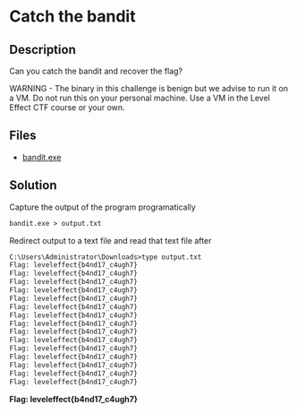 # Catch the bandit

## Description

Can you catch the bandit and recover the flag?

WARNING - The binary in this challenge is benign but we advise to run it on a VM. Do not run this on your personal machine. Use a VM in the Level Effect CTF course or your own. 

## Files

* [bandit.exe](files/bandit.exe)



## Solution

Capture the output of the program programatically

``` cmd
bandit.exe > output.txt
```

Redirect output to a text file and read that text file after

``` cmd
C:\Users\Administrator\Downloads>type output.txt
Flag: leveleffect{b4nd17_c4ugh7}
Flag: leveleffect{b4nd17_c4ugh7}
Flag: leveleffect{b4nd17_c4ugh7}
Flag: leveleffect{b4nd17_c4ugh7}
Flag: leveleffect{b4nd17_c4ugh7}
Flag: leveleffect{b4nd17_c4ugh7}
Flag: leveleffect{b4nd17_c4ugh7}
Flag: leveleffect{b4nd17_c4ugh7}
Flag: leveleffect{b4nd17_c4ugh7}
Flag: leveleffect{b4nd17_c4ugh7}
Flag: leveleffect{b4nd17_c4ugh7}
Flag: leveleffect{b4nd17_c4ugh7}
Flag: leveleffect{b4nd17_c4ugh7}
Flag: leveleffect{b4nd17_c4ugh7}
Flag: leveleffect{b4nd17_c4ugh7}
```

**Flag: leveleffect{b4nd17_c4ugh7}**

